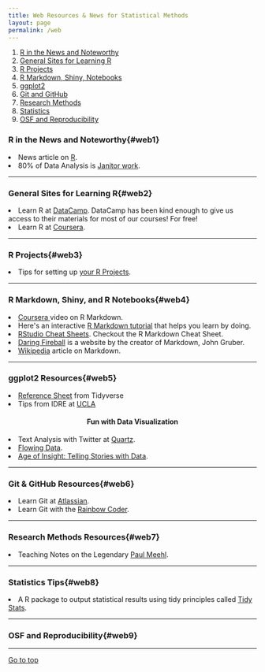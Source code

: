 ```yaml
---
title: Web Resources & News for Statistical Methods
layout: page
permalink: /web
---
```



1. [R in the News and Noteworthy](#web1)
2. [General Sites for Learning R](#web2)
3. [R Projects](#web3)
4. [R Markdown, Shiny, Notebooks](#web4)
5. [ggplot2](#web5)
6. [Git and GitHub](#web6)
7. [Research Methods](#web7)
7. [Statistics](#web8)
8. [OSF and Reproducibility](#web9)


### R in the News and Noteworthy{#web1}

<li>News article on <a  href="http://www.nytimes.com/2009/01/07/technology/business-computing/07program.html">R</a>.</li>  

<li>80% of Data Analysis is <a  href="https://www.nytimes.com/2014/08/18/technology/for-big-data-scientists-hurdle-to-insights-is-janitor-work.html?_r=0">Janitor work</a>.</li>  

*****

### General Sites for Learning R{#web2}

<li>Learn R at <a  href="https://www.datacamp.com/">DataCamp</a>. DataCamp has been kind enough to give us access to their materials for most of our courses! For free!</li>
<li>Learn R at <a  href="https://www.coursera.org/">Coursera</a>.</li>

*****

### R Projects{#web3}

<li>Tips for setting up <a  href="https://kkulma.github.io/2018-03-18-Prime-Hints-for-Running-a-data-project-in-R/">your R Projects</a>.</li>

*****

### R Markdown, Shiny, and R Notebooks{#web4}

<li><a  href="https://www.coursera.org/learn/reproducible-research/lecture/5NzHN/r-markdown">Coursera </a> video on R Markdown.</li>
<li>Here's an interactive <a  href="https://www.markdowntutorial.com/">R Markdown tutorial</a> that helps you learn by doing.</li>
<li><a  href="https://www.rstudio.com/resources/cheatsheets/">RStudio Cheat Sheets</a>. Checkout the R Markdown Cheat Sheet.</li>  
<li><a  href="https://daringfireball.net/projects/markdown/basics">Daring Fireball</a> is a website by the creator of Markdown, John Gruber.</li>
<li><a  href="https://en.wikipedia.org/wiki/Markdown">Wikipedia</a> article on Markdown.</li> 

*****

### ggplot2 Resources{#web5}

<li><a  href="http://ggplot2.tidyverse.org/reference/index.html">Reference Sheet</a> from Tidyverse</li>

<li>Tips from IDRE at <a  href="https://stats.idre.ucla.edu/r/seminars/ggplot2_intro/">UCLA</a></li>

<center><h4>Fun with Data Visualization</h4></center>

<li>Text Analysis with Twitter at <a  href="https://qz.com/862325/the-great-american-word-mapper/#int/words=dinner_supper&smoothing=3">Quartz</a>.</li>
<li><a  href="http://flowingdata.com/">Flowing Data</a>.</li>
<li><a  href="https://www.youtube.com/watch?v=TA_tNh0LMEs">Age of Insight: Telling Stories with Data</a>.</li> 

*****

### Git & GitHub Resources{#web6}

<li>Learn Git at <a  href="https://www.atlassian.com/git/tutorials/learn-git-with-bitbucket-cloud">Atlassian</a>.</li>  
<li>Learn Git with the <a  href="https://www.youtube.com/watch?v=BCQHnlnPusY">Rainbow Coder</a>.</li>  

*****

### Research Methods Resources{#web7}

<li>Teaching Notes on the Legendary <a href="http://psychbrief.com/category/meehl-lectures/">Paul Meehl</a>.</li>  

*****

### Statistics Tips{#web8}

<li>A R package to output statistical results using tidy principles called <a href="https://github.com/WillemSleegers/tidystats">Tidy Stats</a>.</li>  

*****

### OSF and Reproducibility{#web9}


*****

<a href="#">Go to top</a>



